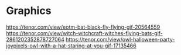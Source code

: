 # Graphics

https://tenor.com/view/eotm-bat-black-fly-flying-gif-20564559
https://tenor.com/view/witch-witchcraft-witches-flying-bats-gif-2861202352878727064
https://tenor.com/view/owl-halloween-party-joypixels-owl-with-a-hat-staring-at-you-gif-17135466
